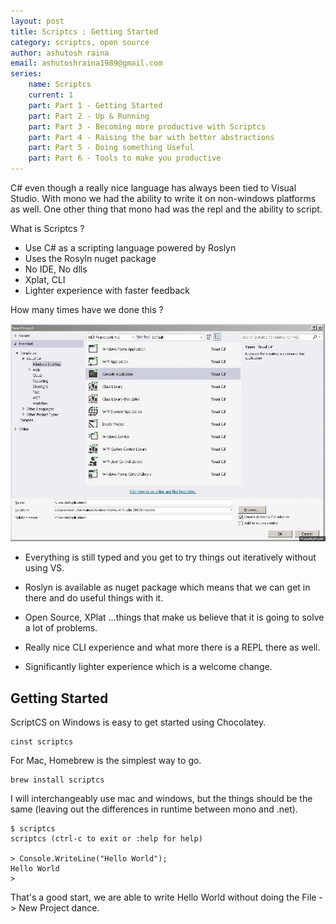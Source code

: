 ```yaml
---
layout: post
title: Scriptcs : Getting Started
category: scriptcs, open source
author: ashutosh raina
email: ashutoshraina1989@gmail.com
series:
    name: Scriptcs
    current: 1
    part: Part 1 - Getting Started
    part: Part 2 - Up & Running
    part: Part 3 - Becoming more productive with Scriptcs
    part: Part 4 - Raising the bar with better abstractions
    part: Part 5 - Doing something Useful
    part: Part 6 - Tools to make you productive
---
```


C# even though a really nice language has always been tied to Visual Studio. 
With mono we had the ability to write it on non-windows platforms as well. 
One other thing that mono had was the repl and the ability to script. 

What is Scriptcs ?

* Use C# as a scripting language powered by Roslyn
* Uses the Rosyln nuget package
* No IDE, No dlls
* Xplat, CLI
* Lighter experience with faster feedback

<!--excerpt-->


How many times have we done this ?

![HelloWorld](/stylesheets/images/posts/VSFlow.gif)

* Everything is still typed and you get to try things out iteratively without using VS.
* Roslyn is available as nuget package which means that we can get in there and do useful things with it.

* Open Source, XPlat ...things that make us believe that it is going to solve a lot of problems.
* Really nice CLI experience and what more there is a REPL there as well.
* Significantly lighter experience which is a welcome change.


## Getting Started

ScriptCS on Windows is easy to get started using Chocolatey.

    cinst scriptcs
    
For Mac, Homebrew is the simplest way to go.
    
    brew install scriptcs
   
I will interchangeably use mac and windows, but the things should be the same (leaving out the differences in runtime between mono and .net).

    $ scriptcs
    scriptcs (ctrl-c to exit or :help for help)

    > Console.WriteLine("Hello World");
    Hello World
    >

That's a good start, we are able to write Hello World without doing the File -> New Project dance.


